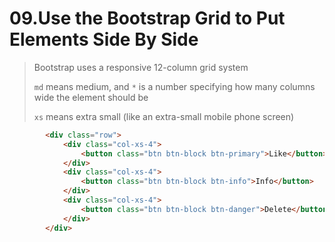 # 09.Use the Bootstrap Grid to Put Elements Side By Side

> Bootstrap uses a responsive 12-column grid system
>
> `md` means medium, and `*` is a number specifying how many columns wide the element should be
>
> `xs` means extra small (like an extra-small mobile phone screen)

```html
		<div class="row">
			<div class="col-xs-4">
				<button class="btn btn-block btn-primary">Like</button>
			</div>
			<div class="col-xs-4">
				<button class="btn btn-block btn-info">Info</button>
			</div>
			<div class="col-xs-4">
				<button class="btn btn-block btn-danger">Delete</button>
			</div>
		</div>
```

